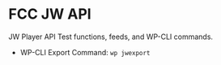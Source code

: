 # FCC JW API
JW Player API Test functions, feeds, and WP-CLI commands.

- WP-CLI Export Command: `wp jwexport`
